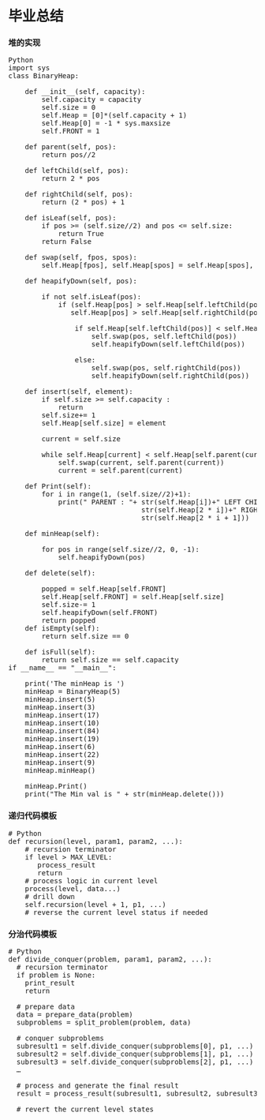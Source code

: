 # 毕业总结

### 堆的实现<br>

<pre>
Python
import sys 
class BinaryHeap: 

    def __init__(self, capacity): 
        self.capacity = capacity 
        self.size = 0
        self.Heap = [0]*(self.capacity + 1) 
        self.Heap[0] = -1 * sys.maxsize 
        self.FRONT = 1
      
    def parent(self, pos): 
        return pos//2
      
    def leftChild(self, pos): 
        return 2 * pos 
      
    def rightChild(self, pos): 
        return (2 * pos) + 1
      
    def isLeaf(self, pos): 
        if pos >= (self.size//2) and pos <= self.size: 
            return True
        return False
      
    def swap(self, fpos, spos): 
        self.Heap[fpos], self.Heap[spos] = self.Heap[spos], self.Heap[fpos] 
      
    def heapifyDown(self, pos): 
      
        if not self.isLeaf(pos): 
            if (self.Heap[pos] > self.Heap[self.leftChild(pos)] or 
               self.Heap[pos] > self.Heap[self.rightChild(pos)]): 
      
                if self.Heap[self.leftChild(pos)] < self.Heap[self.rightChild(pos)]: 
                    self.swap(pos, self.leftChild(pos)) 
                    self.heapifyDown(self.leftChild(pos)) 
      
                else: 
                    self.swap(pos, self.rightChild(pos)) 
                    self.heapifyDown(self.rightChild(pos)) 
      
    def insert(self, element): 
        if self.size >= self.capacity : 
            return
        self.size+= 1
        self.Heap[self.size] = element 
      
        current = self.size 
      
        while self.Heap[current] < self.Heap[self.parent(current)]: 
            self.swap(current, self.parent(current)) 
            current = self.parent(current) 
      
    def Print(self): 
        for i in range(1, (self.size//2)+1): 
            print(" PARENT : "+ str(self.Heap[i])+" LEFT CHILD : "+ 
                                str(self.Heap[2 * i])+" RIGHT CHILD : "+
                                str(self.Heap[2 * i + 1])) 
       
    def minHeap(self): 
      
        for pos in range(self.size//2, 0, -1): 
            self.heapifyDown(pos) 
      
    def delete(self): 
      
        popped = self.Heap[self.FRONT] 
        self.Heap[self.FRONT] = self.Heap[self.size] 
        self.size-= 1
        self.heapifyDown(self.FRONT) 
        return popped 
    def isEmpty(self):
        return self.size == 0
        
    def isFull(self): 
        return self.size == self.capacity
if __name__ == "__main__": 
      
    print('The minHeap is ') 
    minHeap = BinaryHeap(5)
    minHeap.insert(5) 
    minHeap.insert(3) 
    minHeap.insert(17) 
    minHeap.insert(10) 
    minHeap.insert(84) 
    minHeap.insert(19) 
    minHeap.insert(6) 
    minHeap.insert(22) 
    minHeap.insert(9) 
    minHeap.minHeap() 
      
    minHeap.Print() 
    print("The Min val is " + str(minHeap.delete()))
</pre>

### 递归代码模板<br>

<pre>
# Python
def recursion(level, param1, param2, ...): 
    # recursion terminator 
    if level > MAX_LEVEL: 
	   process_result 
	   return 
    # process logic in current level 
    process(level, data...) 
    # drill down 
    self.recursion(level + 1, p1, ...) 
    # reverse the current level status if needed
</pre>

### 分治代码模板<br>

<pre>
# Python
def divide_conquer(problem, param1, param2, ...): 
  # recursion terminator 
  if problem is None: 
	print_result 
	return 

  # prepare data 
  data = prepare_data(problem) 
  subproblems = split_problem(problem, data) 

  # conquer subproblems 
  subresult1 = self.divide_conquer(subproblems[0], p1, ...) 
  subresult2 = self.divide_conquer(subproblems[1], p1, ...) 
  subresult3 = self.divide_conquer(subproblems[2], p1, ...) 
  …

  # process and generate the final result 
  result = process_result(subresult1, subresult2, subresult3, …)
	
  # revert the current level states
</pre>









